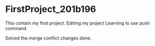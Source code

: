 # FirstProject_201b196
This contain my first project.
Editing my project
Learning to use push command.

Solved the merge conflict
changes done.
